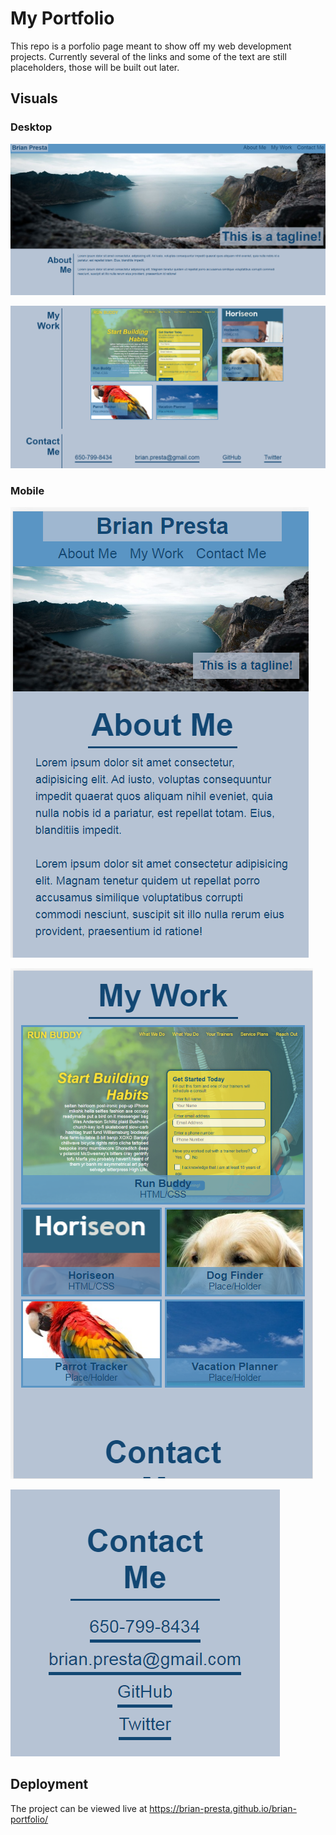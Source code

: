 # My Portfolio
This repo is a porfolio page meant to show off my web development projects. Currently several of the links and some of the text are still placeholders, those will be built out later. 

## Visuals

### Desktop
![First desktop image](./assets/images/readme-screenshots/desktop-1.png "Desktop 1")

![Second desktop image](./assets/images/readme-screenshots/desktop-2.png "Desktop 2")

### Mobile

![First mobile image](./assets/images/readme-screenshots/mobile-1.png "Mobile 1")

![Seond mobile image](./assets/images/readme-screenshots/mobile-2.png "Mobile 2")

![Third mobile image](./assets/images/readme-screenshots/mobile-3.png "Mobile 3")

## Deployment
The project can be viewed live at https://brian-presta.github.io/brian-portfolio/


